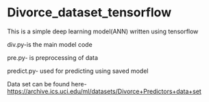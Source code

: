 # Divorce_dataset_tensorflow
This is a simple deep learning model(ANN) written using tensorflow 


div.py-is the main model code

pre.py- is preprocessing of data

predict.py- used for predicting using saved model

Data set can be found here-  https://archive.ics.uci.edu/ml/datasets/Divorce+Predictors+data+set

